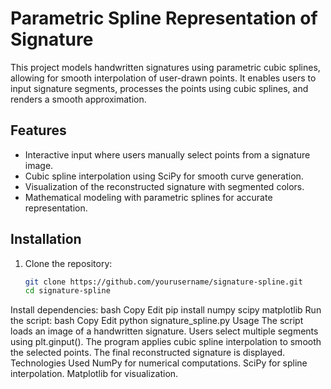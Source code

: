 # Parametric Spline Representation of Signature

This project models handwritten signatures using parametric cubic splines, allowing for smooth interpolation of user-drawn points. It enables users to input signature segments, processes the points using cubic splines, and renders a smooth approximation.

## Features
- Interactive input where users manually select points from a signature image.
- Cubic spline interpolation using SciPy for smooth curve generation.
- Visualization of the reconstructed signature with segmented colors.
- Mathematical modeling with parametric splines for accurate representation.

## Installation
1. Clone the repository:
   ```bash
   git clone https://github.com/yourusername/signature-spline.git
   cd signature-spline
Install dependencies:
bash
Copy
Edit
pip install numpy scipy matplotlib
Run the script:
bash
Copy
Edit
python signature_spline.py
Usage
The script loads an image of a handwritten signature.
Users select multiple segments using plt.ginput().
The program applies cubic spline interpolation to smooth the selected points.
The final reconstructed signature is displayed.
Technologies Used
NumPy for numerical computations.
SciPy for spline interpolation.
Matplotlib for visualization.
